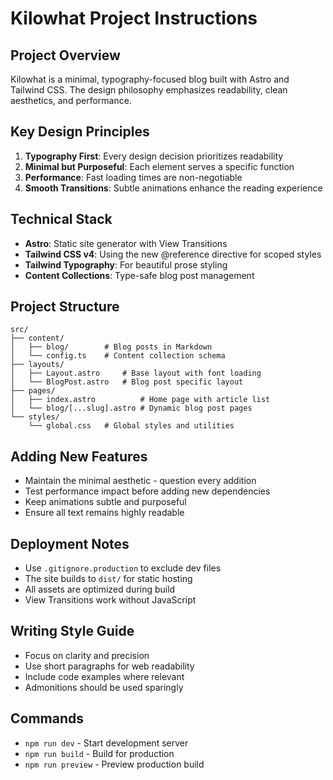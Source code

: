 # Kilowhat Project Instructions

## Project Overview
Kilowhat is a minimal, typography-focused blog built with Astro and Tailwind CSS. The design philosophy emphasizes readability, clean aesthetics, and performance.

## Key Design Principles
1. **Typography First**: Every design decision prioritizes readability
2. **Minimal but Purposeful**: Each element serves a specific function
3. **Performance**: Fast loading times are non-negotiable
4. **Smooth Transitions**: Subtle animations enhance the reading experience

## Technical Stack
- **Astro**: Static site generator with View Transitions
- **Tailwind CSS v4**: Using the new @reference directive for scoped styles
- **Tailwind Typography**: For beautiful prose styling
- **Content Collections**: Type-safe blog post management

## Project Structure
```
src/
├── content/
│   ├── blog/        # Blog posts in Markdown
│   └── config.ts    # Content collection schema
├── layouts/
│   ├── Layout.astro     # Base layout with font loading
│   └── BlogPost.astro   # Blog post specific layout
├── pages/
│   ├── index.astro          # Home page with article list
│   └── blog/[...slug].astro # Dynamic blog post pages
└── styles/
    └── global.css   # Global styles and utilities
```

## Adding New Features
- Maintain the minimal aesthetic - question every addition
- Test performance impact before adding new dependencies
- Keep animations subtle and purposeful
- Ensure all text remains highly readable

## Deployment Notes
- Use `.gitignore.production` to exclude dev files
- The site builds to `dist/` for static hosting
- All assets are optimized during build
- View Transitions work without JavaScript

## Writing Style Guide
- Focus on clarity and precision
- Use short paragraphs for web readability
- Include code examples where relevant
- Admonitions should be used sparingly

## Commands
- `npm run dev` - Start development server
- `npm run build` - Build for production
- `npm run preview` - Preview production build